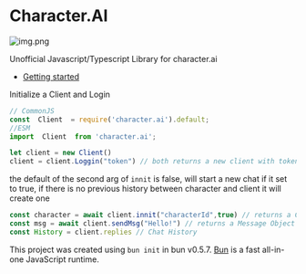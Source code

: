 # Character.AI
![img.png](https://user-images.githubusercontent.com/60429301/222687912-6494b4b1-12b5-4ea5-bb17-4242113dfe7c.png)

Unofficial Javascript/Typescript Library for character.ai


- [Getting started](https://github.com/WeismannS/Character.AI-JS/wiki)

Initialize a Client and Login
```js
// CommonJS
const  Client  = require('character.ai').default;
//ESM
import  Client  from 'character.ai';

let client = new Client()
client = client.Loggin("token") // both returns a new client with token and logs in in place
```
the default of the second arg of ``innit`` is false, will start a new chat if it set to true, if there is no previous history between character and client it will create one

```js
const character = await client.innit("characterId",true) // returns a Character and sets client's current character to it 
const msg = await client.sendMsg("Hello!") // returns a Message Object
const History = client.replies // Chat History
```

This project was created using `bun init` in bun v0.5.7. [Bun](https://bun.sh) is a fast all-in-one JavaScript runtime.
